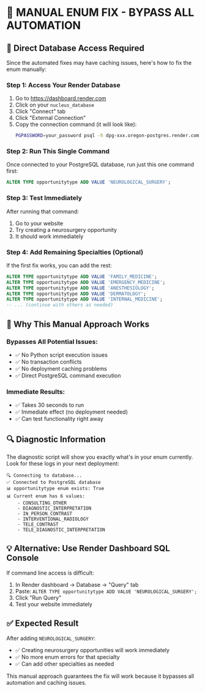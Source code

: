 # 🔧 MANUAL ENUM FIX - BYPASS ALL AUTOMATION

## 🎯 Direct Database Access Required

Since the automated fixes may have caching issues, here's how to fix the enum manually:

### Step 1: Access Your Render Database
1. Go to https://dashboard.render.com
2. Click on your `nucleus_database` 
3. Click "Connect" tab
4. Click "External Connection"
5. Copy the connection command (it will look like):
   ```bash
   PGPASSWORD=your_password psql -h dpg-xxx.oregon-postgres.render.com -U nucleus_database_user -d nucleus_database
   ```

### Step 2: Run This Single Command
Once connected to your PostgreSQL database, run just this one command first:

```sql
ALTER TYPE opportunitytype ADD VALUE 'NEUROLOGICAL_SURGERY';
```

### Step 3: Test Immediately
After running that command:
1. Go to your website
2. Try creating a neurosurgery opportunity
3. It should work immediately

### Step 4: Add Remaining Specialties (Optional)
If the first fix works, you can add the rest:

```sql
ALTER TYPE opportunitytype ADD VALUE 'FAMILY_MEDICINE';
ALTER TYPE opportunitytype ADD VALUE 'EMERGENCY_MEDICINE';
ALTER TYPE opportunitytype ADD VALUE 'ANESTHESIOLOGY';
ALTER TYPE opportunitytype ADD VALUE 'DERMATOLOGY';
ALTER TYPE opportunitytype ADD VALUE 'INTERNAL_MEDICINE';
-- ... (continue with others as needed)
```

## 🚀 Why This Manual Approach Works

### **Bypasses All Potential Issues:**
- ✅ No Python script execution issues
- ✅ No transaction conflicts
- ✅ No deployment caching problems
- ✅ Direct PostgreSQL command execution

### **Immediate Results:**
- ✅ Takes 30 seconds to run
- ✅ Immediate effect (no deployment needed)
- ✅ Can test functionality right away

## 🔍 Diagnostic Information

The diagnostic script will show you exactly what's in your enum currently. Look for these logs in your next deployment:

```
🔍 Connecting to database...
✅ Connected to PostgreSQL database
📊 opportunitytype enum exists: True
📊 Current enum has 6 values:
    - CONSULTING_OTHER
    - DIAGNOSTIC_INTERPRETATION
    - IN_PERSON_CONTRAST
    - INTERVENTIONAL_RADIOLOGY
    - TELE_CONTRAST
    - TELE_DIAGNOSTIC_INTERPRETATION
```

## 💡 Alternative: Use Render Dashboard SQL Console

If command line access is difficult:
1. In Render dashboard → Database → "Query" tab
2. Paste: `ALTER TYPE opportunitytype ADD VALUE 'NEUROLOGICAL_SURGERY';`
3. Click "Run Query"
4. Test your website immediately

## ✅ Expected Result

After adding `NEUROLOGICAL_SURGERY`:
- ✅ Creating neurosurgery opportunities will work immediately
- ✅ No more enum errors for that specialty
- ✅ Can add other specialties as needed

This manual approach guarantees the fix will work because it bypasses all automation and caching issues.
